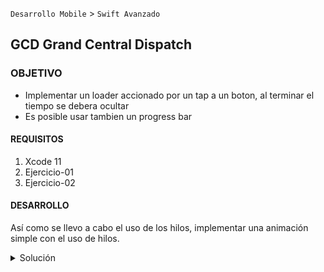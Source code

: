  
`Desarrollo Mobile` > `Swift Avanzado`

	
## GCD Grand Central Dispatch

### OBJETIVO 

- Implementar un loader accionado por un tap a un boton, al terminar el tiempo se debera ocultar
- Es posible usar tambien un progress bar


#### REQUISITOS 

1. Xcode 11
2. Ejercicio-01
3. Ejercicio-02

#### DESARROLLO

Así como se llevo a cabo el uso de los hilos, implementar una animación simple con el uso de hilos.



<details>
	<summary>Solución</summary>
<p> Creamos el boton y los objectos (activity y progress bar)</p>
<p> Asignamos el codigo correspondiente</p>
<p> Eliminamos toda animación existente en el progressbar</p>

```	
// stop any current animation
        self.progressView.layer.sublayers?.forEach { $0.removeAllAnimations() }
        self.progressView.setProgress(0.0, animated: false)

        DispatchQueue.main.asyncAfter(deadline: .now() + 0.1) {
            self.progressView.setProgress(1.0, animated: false)
            UIView.animate(withDuration: 10, delay: 0, options: [], animations: { [unowned self] in
                self.progressView.layoutIfNeeded()
            })
        }
```



</details> 
